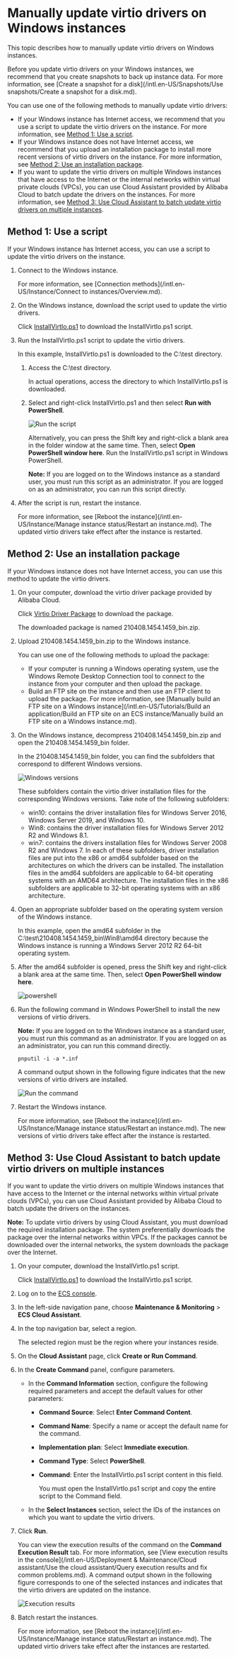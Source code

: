 # Manually update virtio drivers on Windows instances

This topic describes how to manually update virtio drivers on Windows instances.

Before you update virtio drivers on your Windows instances, we recommend that you create snapshots to back up instance data. For more information, see [Create a snapshot for a disk](/intl.en-US/Snapshots/Use snapshots/Create a snapshot for a disk.md).

You can use one of the following methods to manually update virtio drivers:

-   If your Windows instance has Internet access, we recommend that you use a script to update the virtio drivers on the instance. For more information, see [Method 1: Use a script](#section_dxx_gk9_ro8).
-   If your Windows instance does not have Internet access, we recommend that you upload an installation package to install more recent versions of virtio drivers on the instance. For more information, see [Method 2: Use an installation package](#section_1kb_hov_812).
-   If you want to update the virtio drivers on multiple Windows instances that have access to the Internet or the internal networks within virtual private clouds \(VPCs\), you can use Cloud Assistant provided by Alibaba Cloud to batch update the drivers on the instances. For more information, see [Method 3: Use Cloud Assistant to batch update virtio drivers on multiple instances](#section_u8c_blo_x3v).

## Method 1: Use a script

If your Windows instance has Internet access, you can use a script to update the virtio drivers on the instance.

1.  Connect to the Windows instance.

    For more information, see [Connection methods](/intl.en-US/Instance/Connect to instances/Overview.md).

2.  On the Windows instance, download the script used to update the virtio drivers.

    Click [InstallVirtIo.ps1](https://windows-driver-cn-beijing.oss-cn-beijing.aliyuncs.com/virtio/InstallVirtIo.ps1) to download the InstallVirtIo.ps1 script.

3.  Run the InstallVirtIo.ps1 script to update the virtio drivers.

    In this example, InstallVirtIo.ps1 is downloaded to the C:\\test directory.

    1.  Access the C:\\test directory.

        In actual operations, access the directory to which InstallVirtIo.ps1 is downloaded.

    2.  Select and right-click InstallVirtIo.ps1 and then select **Run with PowerShell**.

        ![Run the script](https://static-aliyun-doc.oss-accelerate.aliyuncs.com/assets/img/en-US/3479465261/p274473.png)

        Alternatively, you can press the Shift key and right-click a blank area in the folder window at the same time. Then, select **Open PowerShell window here**. Run the InstallVirtIo.ps1 script in Windows PowerShell.

        **Note:** If you are logged on to the Windows instance as a standard user, you must run this script as an administrator. If you are logged on as an administrator, you can run this script directly.

4.  After the script is run, restart the instance.

    For more information, see [Reboot the instance](/intl.en-US/Instance/Manage instance status/Restart an instance.md). The updated virtio drivers take effect after the instance is restarted.


## Method 2: Use an installation package

If your Windows instance does not have Internet access, you can use this method to update the virtio drivers.

1.  On your computer, download the virtio driver package provided by Alibaba Cloud.

    Click [Virtio Driver Package](https://windows-driver-cn-beijing.oss-cn-beijing.aliyuncs.com/virtio/210408.1454.1459_bin.zip) to download the package.

    The downloaded package is named 210408.1454.1459\_bin.zip.

2.  Upload 210408.1454.1459\_bin.zip to the Windows instance.

    You can use one of the following methods to upload the package:

    -   If your computer is running a Windows operating system, use the Windows Remote Desktop Connection tool to connect to the instance from your computer and then upload the package.
    -   Build an FTP site on the instance and then use an FTP client to upload the package. For more information, see [Manually build an FTP site on a Windows instance](/intl.en-US/Tutorials/Build an application/Build an FTP site on an ECS instance/Manually build an FTP site on a Windows instance.md).
3.  On the Windows instance, decompress 210408.1454.1459\_bin.zip and open the 210408.1454.1459\_bin folder.

    In the 210408.1454.1459\_bin folder, you can find the subfolders that correspond to different Windows versions.

    ![Windows versions](https://static-aliyun-doc.oss-accelerate.aliyuncs.com/assets/img/en-US/3479465261/p274528.png)

    These subfolders contain the virtio driver installation files for the corresponding Windows versions. Take note of the following subfolders:

    -   win10: contains the driver installation files for Windows Server 2016, Windows Server 2019, and Windows 10.
    -   Win8: contains the driver installation files for Windows Server 2012 R2 and Windows 8.1.
    -   win7: contains the drivers installation files for Windows Server 2008 R2 and Windows 7.
    In each of these subfolders, driver installation files are put into the x86 or amd64 subfolder based on the architectures on which the drivers can be installed. The installation files in the amd64 subfolders are applicable to 64-bit operating systems with an AMD64 architecture. The installation files in the x86 subfolders are applicable to 32-bit operating systems with an x86 architecture.

4.  Open an appropriate subfolder based on the operating system version of the Windows instance.

    In this example, open the amd64 subfolder in the C:\\test\\210408.1454.1459\_bin\\Win8\\amd64 directory because the Windows instance is running a Windows Server 2012 R2 64-bit operating system.

5.  After the amd64 subfolder is opened, press the Shift key and right-click a blank area at the same time. Then, select **Open PowerShell window here**.

    ![powershell](https://static-aliyun-doc.oss-accelerate.aliyuncs.com/assets/img/en-US/8492565261/p274577.png)

6.  Run the following command in Windows PowerShell to install the new versions of virtio drivers.

    **Note:** If you are logged on to the Windows instance as a standard user, you must run this command as an administrator. If you are logged on as an administrator, you can run this command directly.

    ```
    pnputil -i -a *.inf
    ```

    A command output shown in the following figure indicates that the new versions of virtio drivers are installed.

    ![Run the command](https://static-aliyun-doc.oss-accelerate.aliyuncs.com/assets/img/en-US/3479465261/p274580.png)

7.  Restart the Windows instance.

    For more information, see [Reboot the instance](/intl.en-US/Instance/Manage instance status/Restart an instance.md). The new versions of virtio drivers take effect after the instance is restarted.


## Method 3: Use Cloud Assistant to batch update virtio drivers on multiple instances

If you want to update the virtio drivers on multiple Windows instances that have access to the Internet or the internal networks within virtual private clouds \(VPCs\), you can use Cloud Assistant provided by Alibaba Cloud to batch update the drivers on the instances.

**Note:** To update virtio drivers by using Cloud Assistant, you must download the required installation package. The system preferentially downloads the package over the internal networks within VPCs. If the packages cannot be downloaded over the internal networks, the system downloads the package over the Internet.

1.  On your computer, download the InstallVirtIo.ps1 script.

    Click [InstallVirtIo.ps1](https://windows-driver-cn-beijing.oss-cn-beijing.aliyuncs.com/virtio/InstallVirtIo.ps1) to download the InstallVirtIo.ps1 script.

2.  Log on to the [ECS console](https://ecs.console.aliyun.com).

3.  In the left-side navigation pane, choose **Maintenance & Monitoring** \> **ECS Cloud Assistant**.

4.  In the top navigation bar, select a region.

    The selected region must be the region where your instances reside.

5.  On the **Cloud Assistant** page, click **Create or Run Command**.

6.  In the **Create Command** panel, configure parameters.

    -   In the **Command Information** section, configure the following required parameters and accept the default values for other parameters:
        -   **Command Source**: Select **Enter Command Content**.
        -   **Command Name**: Specify a name or accept the default name for the command.
        -   **Implementation plan**: Select **Immediate execution**.
        -   **Command Type**: Select **PowerShell**.
        -   **Command**: Enter the InstallVirtIo.ps1 script content in this field.

            You must open the InstallVirtIo.ps1 script and copy the entire script to the Command field.

    -   In the **Select Instances** section, select the IDs of the instances on which you want to update the virtio drivers.
7.  Click **Run**.

    You can view the execution results of the command on the **Command Execution Result** tab. For more information, see [View execution results in the console](/intl.en-US/Deployment & Maintenance/Cloud assistant/Use the cloud assistant/Query execution results and fix common problems.md). A command output shown in the following figure corresponds to one of the selected instances and indicates that the virtio drivers are updated on the instance.

    ![Execution results](https://static-aliyun-doc.oss-accelerate.aliyuncs.com/assets/img/en-US/3479465261/p274637.png)

8.  Batch restart the instances.

    For more information, see [Reboot the instance](/intl.en-US/Instance/Manage instance status/Restart an instance.md). The updated virtio drivers take effect after the instances are restarted.


